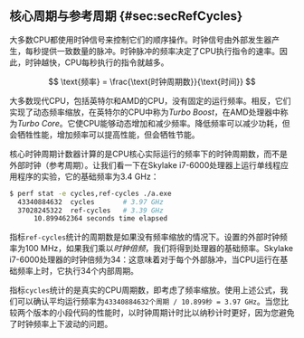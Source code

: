 

## 核心周期与参考周期 {#sec:secRefCycles}

大多数CPU都使用时钟信号来控制它们的顺序操作。时钟信号由外部发生器产生，每秒提供一致数量的脉冲。时钟脉冲的频率决定了CPU执行指令的速率。因此，时钟越快，CPU每秒执行的指令就越多。

$$
\text{频率} = \frac{\text{时钟周期数}}{\text{时间}}
$$

大多数现代CPU，包括英特尔和AMD的CPU，没有固定的运行频率。相反，它们实现了动态频率缩放，在英特尔的CPU中称为*Turbo Boost*，在AMD处理器中称为*Turbo Core*。它使CPU能够动态增加和减少频率。降低频率可以减少功耗，但会牺牲性能，增加频率可以提高性能，但会牺牲节能。

核心时钟周期计数器计算的是CPU核心实际运行的频率下的时钟周期数，而不是外部时钟（参考周期）。让我们看一下在Skylake i7-6000处理器上运行单线程应用程序的实验，它的基础频率为3.4 GHz：

```bash
$ perf stat -e cycles,ref-cycles ./a.exe
  43340884632  cycles		# 3.97 GHz
  37028245322  ref-cycles	# 3.39 GHz
      10.899462364 seconds time elapsed
```

指标`ref-cycles`统计的周期数是如果没有频率缩放的情况下。设置的外部时钟频率为100 MHz，如果我们乘以*时钟倍频*，我们将得到处理器的基础频率。Skylake i7-6000处理器的时钟倍频为34：这意味着对于每个外部脉冲，当CPU运行在基础频率上时，它执行34个内部周期。

指标`cycles`统计的是真实的CPU周期数，即考虑了频率缩放。使用上述公式，我们可以确认平均运行频率为`43340884632个周期 / 10.899秒 = 3.97 GHz`。当您比较两个版本的小段代码的性能时，以时钟周期计时比以纳秒计时更好，因为您避免了时钟频率上下波动的问题。